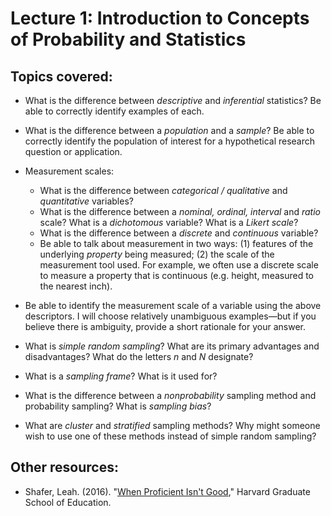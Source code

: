 # Lecture 1: Introduction to Concepts of Probability and Statistics

## Topics covered:

* What is the difference between *descriptive* and *inferential* statistics? Be able to correctly identify examples of each.

* What is the difference between a *population* and a *sample*? Be able to correctly identify the population of interest for a hypothetical research question or application.

* Measurement scales:
     * What is the difference between *categorical / qualitative* and *quantitative* variables? 
     * What is the difference between a *nominal, ordinal, interval* and *ratio* scale? What is a *dichotomous* variable? What is a *Likert scale*?
     * What is the difference between a *discrete* and *continuous* variable? 
     * Be able to talk about measurement in two ways: (1) features of the underlying *property* being measured; (2) the scale of the measurement tool used. For example, we often use a discrete scale to measure a property that is continuous (e.g. height, measured to the nearest inch).

* Be able to identify the measurement scale of a variable using the above descriptors. I will choose relatively unambiguous examples—but if you believe there is ambiguity, provide a short rationale for your answer.

* What is *simple random sampling*? What are its primary advantages and disadvantages? What do the letters *n* and *N* designate?

* What is a *sampling frame*? What is it used for? 

* What is the difference between a *nonprobability* sampling method and probability sampling? What is *sampling bias*?

* What are *cluster* and *stratified* sampling methods? Why might someone wish to use one of these methods instead of simple random sampling?

## Other resources:

* Shafer, Leah. (2016). "[When Proficient Isn't Good](https://www.gse.harvard.edu/ideas/usable-knowledge/16/01/when-proficient-isnt-good)," Harvard Graduate School of Education.
